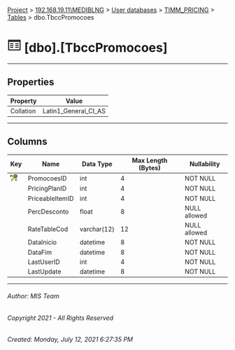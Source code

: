 #### 

[Project](../../../../index.md) > [192.168.19.11\\MEDIBLNG](../../../index.md) > [User databases](../../index.md) > [TIMM_PRICING](../index.md) > [Tables](Tables.md) > dbo.TbccPromocoes

# ![Tables](../../../../Images/Table32.png) [dbo].[TbccPromocoes]

---

## <a name="#properties"></a>Properties

| Property | Value |
|---|---|
| Collation | Latin1_General_CI_AS |


---

## <a name="#columns"></a>Columns

| Key | Name | Data Type | Max Length (Bytes) | Nullability |
|---|---|---|---|---|
| [![Cluster Primary Key PK_TbccPromocoes: PromocoesID](../../../../Images/pkcluster.png)](#indexes) | PromocoesID | int | 4 | NOT NULL |
|  | PricingPlanID | int | 4 | NOT NULL |
|  | PriceableItemID | int | 4 | NOT NULL |
|  | PercDesconto | float | 8 | NULL allowed |
|  | RateTableCod | varchar(12) | 12 | NULL allowed |
|  | DataInicio | datetime | 8 | NOT NULL |
|  | DataFim | datetime | 8 | NOT NULL |
|  | LastUserID | int | 4 | NOT NULL |
|  | LastUpdate | datetime | 8 | NOT NULL |


---

###### Author:  MIS Team

###### Copyright 2021 - All Rights Reserved

###### Created: Monday, July 12, 2021 6:27:35 PM

